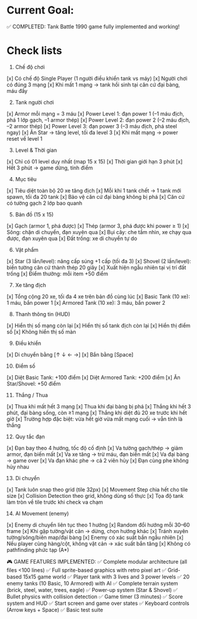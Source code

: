 # Current Goal:
✅ COMPLETED: Tank Battle 1990 game fully implemented and working!

# Check lists
1. Chế độ chơi

[x] Có chế độ Single Player (1 người điều khiển tank vs máy)
[x] Người chơi có đúng 3 mạng
[x] Khi mất 1 mạng → tank hồi sinh tại căn cứ đại bàng, máu đầy

2. Tank người chơi

[x] Armor mỗi mạng = 3 máu
[x] Power Level 1: đạn power 1 (–1 máu địch, phá 1 lớp gạch, –1 armor thép)
[x] Power Level 2: đạn power 2 (–2 máu địch, –2 armor thép)
[x] Power Level 3: đạn power 3 (–3 máu địch, phá steel ngay)
[x] Ăn Star → tăng level, tối đa level 3
[x] Khi mất mạng → power reset về level 1

3. Level & Thời gian

[x] Chỉ có 01 level duy nhất (map 15 x 15)
[x] Thời gian giới hạn 3 phút
[x] Hết 3 phút → game dừng, tính điểm

4. Mục tiêu

[x] Tiêu diệt toàn bộ 20 xe tăng địch
[x] Mỗi khi 1 tank chết → 1 tank mới spawn, tối đa 20 tank
[x] Bảo vệ căn cứ đại bàng không bị phá
[x] Căn cứ có tường gạch 2 lớp bao quanh

5. Bản đồ (15 x 15)

[x] Gạch (armor 1, phá được)
[x] Thép (armor 3, phá được khi power ≥ 1)
[x] Sông: chặn di chuyển, đạn xuyên qua
[x] Bụi cây: che tầm nhìn, xe chạy qua được, đạn xuyên qua
[x] Đất trống: xe di chuyển tự do

6. Vật phẩm

[x] Star (3 lần/level): nâng cấp súng +1 cấp (tối đa 3)
[x] Shovel (2 lần/level): biến tường căn cứ thành thép 20 giây
[x] Xuất hiện ngẫu nhiên tại vị trí đất trống
[x] Điểm thưởng: mỗi item +50 điểm

7. Xe tăng địch

[x] Tổng cộng 20 xe, tối đa 4 xe trên bản đồ cùng lúc
[x] Basic Tank (10 xe): 1 máu, bắn power 1
[x] Armored Tank (10 xe): 3 máu, bắn power 2

8. Thanh thông tin (HUD)

[x] Hiển thị số mạng còn lại
[x] Hiển thị số tank địch còn lại
[x] Hiển thị điểm số
[x] Không hiển thị số màn

9. Điều khiển

[x] Di chuyển bằng [↑ ↓ ← →]
[x] Bắn bằng [Space]

10. Điểm số

[x] Diệt Basic Tank: +100 điểm
[x] Diệt Armored Tank: +200 điểm
[x] Ăn Star/Shovel: +50 điểm

11. Thắng / Thua

[x] Thua khi mất hết 3 mạng
[x] Thua khi đại bàng bị phá
[x] Thắng khi hết 3 phút, đại bàng sống, còn ≥1 mạng
[x] Thắng khi diệt đủ 20 xe trước khi hết giờ
[x] Trường hợp đặc biệt: vừa hết giờ vừa mất mạng cuối → vẫn tính là thắng

12. Quy tắc đạn

[x] Đạn bay theo 4 hướng, tốc độ cố định
[x] Va tường gạch/thép → giảm armor, đạn biến mất
[x] Va xe tăng → trừ máu, đạn biến mất
[x] Va đại bàng → game over
[x] Va đạn khác phe → cả 2 viên hủy
[x] Đạn cùng phe không hủy nhau

13. Di chuyển

[x] Tank luôn snap theo grid (tile 32px)
[x] Movement Step chia hết cho tile size
[x] Collision Detection theo grid, không dùng số thực
[x] Tọa độ tank làm tròn về tile trước khi check va chạm

14. AI Movement (enemy)

[x] Enemy di chuyển liên tục theo 1 hướng
[x] Random đổi hướng mỗi 30–60 frame
[x] Khi gặp tường/vật cản → dừng, chọn hướng khác
[x] Tránh xuyên tường/sông/biên map/đại bàng
[x] Enemy có xác suất bắn ngẫu nhiên
[x] Nếu player cùng hàng/cột, không vật cản → xác suất bắn tăng
[x] Không có pathfinding phức tạp (A*)

🎮 GAME FEATURES IMPLEMENTED:
✅ Complete modular architecture (all files <100 lines)
✅ Full sprite-based graphics with retro pixel art
✅ Grid-based 15x15 game world
✅ Player tank with 3 lives and 3 power levels
✅ 20 enemy tanks (10 Basic, 10 Armored) with AI
✅ Complete terrain system (brick, steel, water, trees, eagle)
✅ Power-up system (Star & Shovel)
✅ Bullet physics with collision detection
✅ Game timer (3 minutes)
✅ Score system and HUD
✅ Start screen and game over states
✅ Keyboard controls (Arrow keys + Space)
✅ Basic test suite